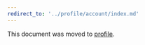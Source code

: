 ```yaml
---
redirect_to: '../profile/account/index.md'
---
```


This document was moved to [profile](../profile/account/index.md).

<!-- This redirect file can be deleted February 1, 2021, or later. -->
<!-- Before deletion, see: https://docs.gitlab.com/ee/development/documentation/#move-or-rename-a-page -->
